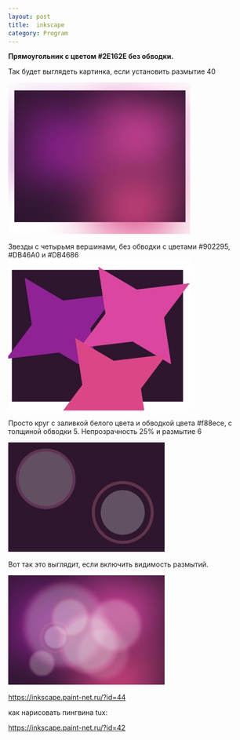 ```yaml
---
layout: post
title:  inkscape
category: Program
---
```


**Прямоугольник с цветом #2E162E без обводки.**

Так будет выглядеть картинка, если установить размытие 40

![](/image/vx_images/589690514227346.png)

 Звезды с четырьмя вершинами, без обводки с цветами #902295, #DB46A0 и #DB4686
 ![](/image/vx_images/571880414239479.png)
 
Просто круг с заливкой белого цвета и обводкой цвета #f88ece, с толщиной обводки 5. Непрозрачность 25% и размытие 6

![](/image/vx_images/35800714247512.png)


Вот так это выглядит, если включить видимость размытий.

![](/image/vx_images/485940714240181.png)


https://inkscape.paint-net.ru/?id=44

как нарисовать пингвина tux:

https://inkscape.paint-net.ru/?id=42